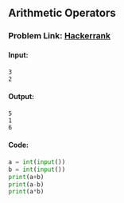 ## Arithmetic Operators

### Problem Link: [Hackerrank](https://www.hackerrank.com/challenges/python-arithmetic-operators/problem?isFullScreen=true)


#### Input:
```
3
2
```

#### Output:
```
5
1
6
```

#### Code:

```python
a = int(input())
b = int(input())
print(a+b)
print(a-b)
print(a*b)
```
